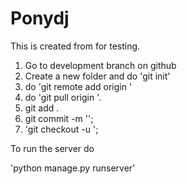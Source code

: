 # Ponydj
This is created from for testing.

1. Go to development branch on github
2. Create a new folder and do 'git init'
3. do 'git remote add origin <link>'
4. do 'git pull origin <branch>'. 
5. git add . 
6. git commit -m '';
7. 'git checkout -u <feature branch>';

To run the server do 

 'python manage.py runserver'
  
